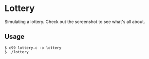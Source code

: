 # Lottery
Simulating a lottery. Check out the screenshot to see what's all about.

## Usage

```shell
$ c99 lottery.c -o lottery
$ ./lottery
```
